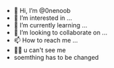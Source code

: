 - 👋 Hi, I’m @0nenoob
- 👀 I’m interested in ...
- 🌱 I’m currently learning ...
- 💞️ I’m looking to collaborate on ...
- 📫 How to reach me ... 
- 🥷🏻 u can't see me
-    soemthing has to be changed


<!---
0nenoob/0nenoob is a ✨ special ✨ repository because its `README.md` (this file) appears on your GitHub profile.
You can click the Preview link to take a look at your changes.
--->
